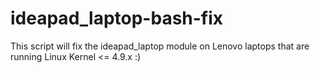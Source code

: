 # ideapad_laptop-bash-fix
This script will fix the ideapad_laptop module on Lenovo laptops that are running Linux Kernel &lt;= 4.9.x :)
